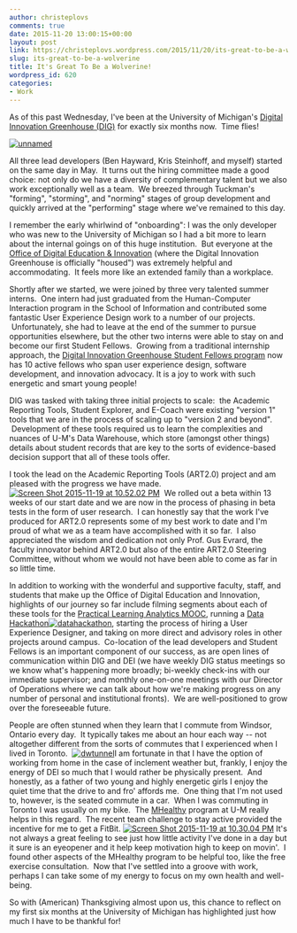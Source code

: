```yaml
---
author: christeplovs
comments: true
date: 2015-11-20 13:00:15+00:00
layout: post
link: https://christeplovs.wordpress.com/2015/11/20/its-great-to-be-a-wolverine/
slug: its-great-to-be-a-wolverine
title: It's Great To Be a Wolverine!
wordpress_id: 620
categories:
- Work
---
```


As of this past Wednesday, I've been at the University of Michigan's [Digital Innovation Greenhouse (DIG)](http://digitaleducation.umich.edu/about-dei/digital-innovation-greenhouse/) for exactly six months now.  Time flies!

[![unnamed](https://christeplovs.files.wordpress.com/2015/11/unnamed.jpg)](https://christeplovs.files.wordpress.com/2015/11/unnamed.jpg)

All three lead developers (Ben Hayward, Kris Steinhoff, and myself) started on the same day in May.  It turns out the hiring committee made a good choice: not only do we have a diversity of complementary talent but we also work exceptionally well as a team.  We breezed through Tuckman's "forming", "storming", and "norming" stages of group development and quickly arrived at the "performing" stage where we've remained to this day.

I remember the early whirlwind of "onboarding": I was the only developer who was new to the University of Michigan so I had a bit more to learn about the internal goings on of this huge institution.  But everyone at the [Office of Digital Education & Innovation](http://digitaleducation.umich.edu/) (where the Digital Innovation Greenhouse is officially "housed") was extremely helpful and accommodating.  It feels more like an extended family than a workplace.

Shortly after we started, we were joined by three very talented summer interns.  One intern had just graduated from the Human-Computer Interaction program in the School of Information and contributed some fantastic User Experience Design work to a number of our projects.  Unfortunately, she had to leave at the end of the summer to pursue opportunities elsewhere, but the other two interns were able to stay on and become our first Student Fellows.  Growing from a traditional internship approach, the [Digital Innovation Greenhouse Student Fellows program](http://digitaleducation.umich.edu/launching-the-dig-student-fellows-program/) now has 10 active fellows who span user experience design, software development, and innovation advocacy. It is a joy to work with such energetic and smart young people!

DIG was tasked with taking three initial projects to scale:  the Academic Reporting Tools, Student Explorer, and E-Coach were existing "version 1" tools that we are in the process of scaling up to "version 2 and beyond".  Development of these tools required us to learn the complexities and nuances of U-M's Data Warehouse, which store (amongst other things) details about student records that are key to the sorts of evidence-based decision support that all of these tools offer.

I took the lead on the Academic Reporting Tools (ART2.0) project and am pleased with the progress we have made.[![Screen Shot 2015-11-19 at 10.52.02 PM](https://christeplovs.files.wordpress.com/2015/11/screen-shot-2015-11-19-at-10-52-02-pm.png?w=150)](https://christeplovs.files.wordpress.com/2015/11/screen-shot-2015-11-19-at-10-52-02-pm.png)  We rolled out a beta within 13 weeks of our start date and we are now in the process of phasing in beta tests in the form of user research.  I can honestly say that the work I've produced for ART2.0 represents some of my best work to date and I'm proud of what we as a team have accomplished with it so far.  I also appreciated the wisdom and dedication not only Prof. Gus Evrard, the faculty innovator behind ART2.0 but also of the entire ART2.0 Steering Committee, without whom we would not have been able to come as far in so little time.

In addition to working with the wonderful and supportive faculty, staff, and students that make up the Office of Digital Education and Innovation, highlights of our journey so far include filming segments about each of these tools for the [Practical Learning Analytics MOOC](https://www.coursera.org/course/pla), running a [Data Hackathon](http://digitaleducation.umich.edu/event/digital-innovation-greenhouse-mooc-data-hackathon/)[![datahackathon](https://christeplovs.files.wordpress.com/2015/11/datahackathon.jpg?w=150)](https://christeplovs.files.wordpress.com/2015/11/datahackathon.jpg), starting the process of hiring a User Experience Designer, and taking on more direct and advisory roles in other projects around campus.  Co-location of the lead developers and Student Fellows is an important component of our success, as are open lines of communication within DIG and DEI (we have weekly DIG status meetings so we know what's happening more broadly; bi-weekly check-ins with our immediate supervisor; and monthly one-on-one meetings with our Director of Operations where we can talk about how we're making progress on any number of personal and institutional fronts).  We are well-positioned to grow over the foreseeable future.

People are often stunned when they learn that I commute from Windsor, Ontario every day.  It typically takes me about an hour each way -- not altogether different from the sorts of commutes that I experienced when I lived in Toronto.  [![dwtunnel](https://christeplovs.files.wordpress.com/2015/11/dwtunnel.jpg)](https://christeplovs.files.wordpress.com/2015/11/dwtunnel.jpg)I am fortunate in that I have the option of working from home in the case of inclement weather but, frankly, I enjoy the energy of DEI so much that I would rather be physically present.  And honestly, as a father of two young and highly energetic girls I enjoy the quiet time that the drive to and fro' affords me.  One thing that I'm not used to, however, is the seated commute in a car.  When I was commuting in Toronto I was usually on my bike.  The [MHealthy](https://hr.umich.edu/benefits-wellness/health/mhealthy) program at U-M really helps in this regard.  The recent team challenge to stay active provided the incentive for me to get a FitBit. [![Screen Shot 2015-11-19 at 10.30.04 PM](https://christeplovs.files.wordpress.com/2015/11/screen-shot-2015-11-19-at-10-30-04-pm.png?w=108)](https://christeplovs.files.wordpress.com/2015/11/screen-shot-2015-11-19-at-10-30-04-pm.png) It's not always a great feeling to see just how little activity I've done in a day but it sure is an eyeopener and it help keep motivation high to keep on movin'.  I found other aspects of the MHealthy program to be helpful too, like the free exercise consultation.  Now that I've settled into a groove with work, perhaps I can take some of my energy to focus on my own health and well-being.

So with (American) Thanksgiving almost upon us, this chance to reflect on my first six months at the University of Michigan has highlighted just how much I have to be thankful for!

